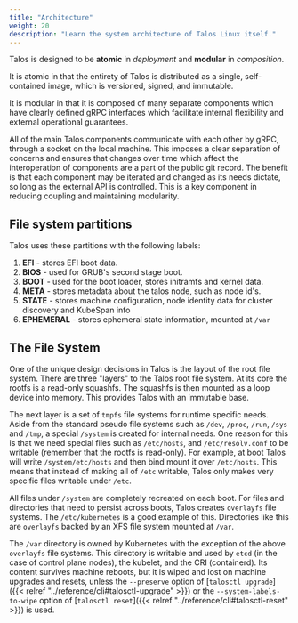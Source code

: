 ```yaml
---
title: "Architecture"
weight: 20
description: "Learn the system architecture of Talos Linux itself."
---
```


Talos is designed to be **atomic** in _deployment_ and **modular** in _composition_.

It is atomic in that the entirety of Talos is distributed as a
single, self-contained image, which is versioned, signed, and immutable.

It is modular in that it is composed of many separate components
which have clearly defined gRPC interfaces which facilitate internal flexibility
and external operational guarantees.

All of the main Talos components communicate with each other by gRPC, through a socket on the local machine.
This imposes a clear separation of concerns and ensures that changes over time which affect the interoperation of components are a part of the public git record.
The benefit is that each component may be iterated and changed as its needs dictate, so long as the external API is controlled.
This is a key component in reducing coupling and maintaining modularity.

## File system partitions

Talos uses these partitions with the following labels:

1. **EFI** - stores EFI boot data.
1. **BIOS** - used for GRUB's second stage boot.
1. **BOOT** - used for the boot loader, stores initramfs and kernel data.
1. **META** - stores metadata about the talos node, such as node id's.
1. **STATE** - stores machine configuration, node identity data for cluster discovery and KubeSpan info
1. **EPHEMERAL** - stores ephemeral state information, mounted at `/var`

## The File System

One of the unique design decisions in Talos is the layout of the root file system.
There are three "layers" to the Talos root file system.
At its core the rootfs is a read-only squashfs.
The squashfs is then mounted as a loop device into memory.
This provides Talos with an immutable base.

The next layer is a set of `tmpfs` file systems for runtime specific needs.
Aside from the standard pseudo file systems such as `/dev`, `/proc`, `/run`, `/sys` and `/tmp`, a special `/system` is created for internal needs.
One reason for this is that we need special files such as `/etc/hosts`, and `/etc/resolv.conf` to be writable (remember that the rootfs is read-only).
For example, at boot Talos will write `/system/etc/hosts` and then bind mount it over `/etc/hosts`.
This means that instead of making all of `/etc` writable, Talos only makes very specific files writable under `/etc`.

All files under `/system` are completely recreated on each boot.
For files and directories that need to persist across boots, Talos creates `overlayfs` file systems.
The `/etc/kubernetes` is a good example of this.
Directories like this are `overlayfs` backed by an XFS file system mounted at `/var`.

The `/var` directory is owned by Kubernetes with the exception of the above `overlayfs` file systems.
This directory is writable and used by `etcd` (in the case of control plane nodes), the kubelet, and the CRI (containerd).
Its content survives machine reboots, but it is wiped and lost on machine upgrades and resets, unless the
`--preserve` option of [`talosctl upgrade`]({{< relref "../reference/cli#talosctl-upgrade" >}}) or the
`--system-labels-to-wipe` option of [`talosctl reset`]({{< relref "../reference/cli#talosctl-reset" >}})
is used.
